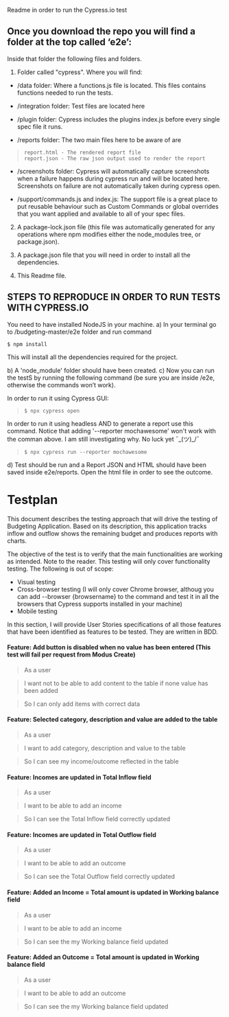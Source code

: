 Readme in order to run the Cypress.io test

## Once you download the repo you will find a folder at the top called ‘e2e’: ##

Inside that folder the following files and folders.

1. Folder called "cypress". Where you will find:

 - /data folder: Where a functions.js file is located. This files contains functions needed to run the tests.

 - /integration folder: Test files are located here

 -	/plugin folder: Cypress includes the plugins index.js before every single spec file it runs.

 - /reports folder: The two main files here to be aware of are
  >  	report.html - The rendered report file
  >  	report.json - The raw json output used to render the report

 - /screenshots folder: Cypress will automatically capture screenshots when a failure happens during cypress run and will be located here. Screenshots on failure are not automatically taken during cypress open.

 -	/support/commands.js and index.js: The support file is a great place to put reusable behaviour such as Custom Commands or global overrides that you want applied and available to all of your spec files.

2. A package-lock.json file (this file was automatically generated for any operations where npm modifies either the node_modules tree, or package.json).

3. A package.json file that you will need in order to install all the dependencies.

4. This Readme file.


## STEPS TO REPRODUCE IN ORDER TO RUN TESTS WITH CYPRESS.IO

You need to have installed NodeJS in your machine. 
a)	In your terminal go to /budgeting-master/e2e folder and run command

 ```$ npm install```

This will install all the dependencies required for the project.

b) A 'node_module' folder should have been created.
c) Now you can run the testS by running the following command (be sure you are inside /e2e, otherwise the commands won’t work).

In order to run it using Cypress GUI:
> ```$ npx cypress open```

In order to run it using headless AND to generate a report use this command. Notice that adding '--reporter mochawesome' won't work with the comman above. I am still investigating why. No luck yet ¯\_(ツ)_/¯
> ```$ npx cypress run --reporter mochawesome```

d) Test should be run and a Report JSON and HTML should have been saved inside e2e/reports. Open the html file in order to see the outcome.

# Testplan

This document describes the testing approach that will drive the testing of Budgeting Application. Based on its description, this application tracks inflow and outflow shows the remaining budget and produces reports with charts. 
 
The objective of the test is to verify that the main functionalities are working as intended. Note to the reader. This testing will only cover functionality testing. The following is out of scope:
- Visual testing
- Cross-browser testing (I will only cover Chrome browser, althoug you can add --browser {browsername} to the command and test it in all the browsers that Cypress supports installed in your machine)
- Mobile testing
 
In this section, I will provide User Stories specifications of all those features that have been identified as features to be tested. They are written in BDD.


#### Feature: Add button is disabled when no value has been entered (This test will fail per request from Modus Create) ####

> As a user

> I want not to be able to add content to the table if none value has been added

> So I can only add items with correct data

#### Feature: Selected category, description and value are added to the table ####

> As a user

> I want to add category, description and value to the table

> So I can see my income/outcome reflected in the table

#### Feature: Incomes are updated in Total Inflow field ####

> As a user 

> I want to be able to add an income

> So I can see the Total Inflow field correctly updated 

#### Feature: Incomes are updated in Total Outflow field ####

> As a user 

> I want to be able to add an outcome

> So I can see the Total Outflow field correctly updated 

#### Feature: Added an Income = Total amount is updated in Working balance field ####

> As a user

> I want to be able to add an income

> So I can see the my Working balance field updated

#### Feature: Added an Outcome = Total amount is updated in Working balance field ####

> As a user 

> I want to be able to add an outcome

> So I can see the my Working balance field updated





